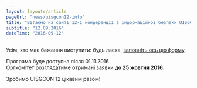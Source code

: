 ```yaml
---
layout: layouts/article
pageUrl: "news/uisgcon12-info"
title: "Вітаємо на сайті 12-ї конференції з інформаційної безпеки UISGCON 12!"
subtitle: "12.09.2016"
dateTime: "2016-09-12"
---
```


Усім, хто має бажання виступити: будь ласка, <a href="/cfp">заповніть ось цю форму</a>.

Програма буде доступна після 01.11.2016 <br>Оргкомітет розглядатиме отримані заявки <strong>до 25 жовтня 2016</strong>.

Зробимо  UISGCON 12 цікавим разом!


